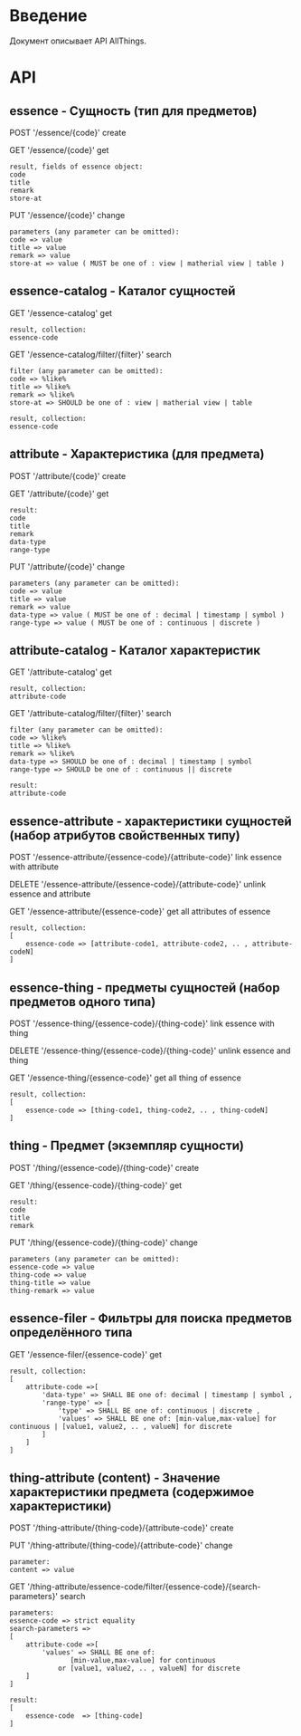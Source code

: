 # Введение

Документ описывает API AllThings.

# API

## essence - Сущность (тип для предметов)

POST '/essence/{code}' create

GET '/essence/{code}' get
```
result, fields of essence object:
code
title
remark
store-at
```
PUT '/essence/{code}' change
```
parameters (any parameter can be omitted):
code => value
title => value
remark => value
store-at => value ( MUST be one of : view | matherial view | table )
```
## essence-catalog - Каталог сущностей

GET '/essence-catalog' get
```
result, collection:
essence-code
```
GET '/essence-catalog/filter/{filter}' search
```
filter (any parameter can be omitted):
code => %like%
title => %like%
remark => %like%
store-at => SHOULD be one of : view | matherial view | table

result, collection:
essence-code
```
## attribute - Характеристика (для предмета)

POST '/attribute/{code}' create

GET '/attribute/{code}' get
```
result:
code
title
remark
data-type
range-type
```
PUT '/attribute/{code}' change
```
parameters (any parameter can be omitted):
code => value
title => value
remark => value
data-type => value ( MUST be one of : decimal | timestamp | symbol )
range-type => value ( MUST be one of : continuous | discrete )
```
## attribute-catalog - Каталог характеристик

GET '/attribute-catalog' get
```
result, collection:
attribute-code
```
GET '/attribute-catalog/filter/{filter}' search
```
filter (any parameter can be omitted):
code => %like%
title => %like%
remark => %like%
data-type => SHOULD be one of : decimal | timestamp | symbol
range-type => SHOULD be one of : continuous || discrete

result:
attribute-code
```
## essence-attribute - характеристики сущностей (набор атрибутов свойственных типу)

POST '/essence-attribute/{essence-code}/{attribute-code}' link essence with attribute

DELETE '/essence-attribute/{essence-code}/{attribute-code}' unlink essence and attribute

GET '/essence-attribute/{essence-code}' get all attributes of essence
```
result, collection:
[
    essence-code => [attribute-code1, attribute-code2, .. , attribute-codeN]
]
```
## essence-thing - предметы сущностей (набор предметов одного типа)

POST '/essence-thing/{essence-code}/{thing-code}' link essence with thing

DELETE '/essence-thing/{essence-code}/{thing-code}' unlink essence and thing

GET '/essence-thing/{essence-code}' get all thing of essence
```
result, collection:
[
    essence-code => [thing-code1, thing-code2, .. , thing-codeN]
]
``` 
## thing - Предмет (экземпляр сущности)

POST '/thing/{essence-code}/{thing-code}' create

GET '/thing/{essence-code}/{thing-code}' get
```
result:
code
title
remark
```
PUT '/thing/{essence-code}/{thing-code}' change
```
parameters (any parameter can be omitted):
essence-code => value
thing-code => value
thing-title => value
thing-remark => value
```

## essence-filer - Фильтры для поиска предметов определённого типа

GET '/essence-filer/{essence-code}' get
```
result, collection:
[
    attribute-code =>[
        'data-type' => SHALL BE one of: decimal | timestamp | symbol ,
        'range-type' => [
            'type' => SHALL BE one of: continuous | discrete ,
            'values' => SHALL BE one of: [min-value,max-value] for continuous | [value1, value2, .. , valueN] for discrete
        ]
    ]
] 
```
## thing-attribute (content) - Значение характеристики предмета (содержимое характеристики)

POST '/thing-attribute/{thing-code}/{attribute-code}' create

PUT '/thing-attribute/{thing-code}/{attribute-code}' change
```
parameter:
content => value 
```
GET '/thing-attribute/essence-code/filter/{essence-code}/{search-parameters}' search
```
parameters:
essence-code => strict equality
search-parameters => 
[
    attribute-code =>[
        'values' => SHALL BE one of:
               [min-value,max-value] for continuous 
            or [value1, value2, .. , valueN] for discrete
    ]
] 

result:
[ 
    essence-code  => [thing-code]
]
```
